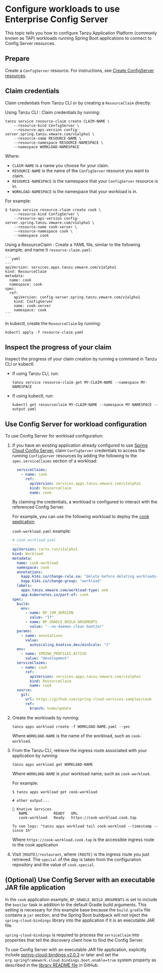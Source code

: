 # Configure workloads to use Enterprise Config Server

This topic tells you how to configure Tanzu Application Platform (commonly known as TAP) workloads
running Spring Boot applications to connect to Config Server resources.

## <a id='prepare'></a> Prepare

Create a `ConfigServer` resource. For instructions, see
[Create ConfigServer resources](create-configserver-resources.hbs.md).

## <a id="claim-creds"></a> Claim credentials

Claim credentials from Tanzu CLI or by creating a `ResourceClaim` directly:

Using Tanzu CLI
: Claim credentials by running:

   ```console
   tanzu service resource-claim create CLAIM-NAME \
       --resource-kind ConfigServer \
       --resource-api-version config-server.spring.tanzu.vmware.com/v1alpha1 \
       --resource-name RESOURCE-NAME \
       --resource-namespace RESOURCE-NAMESPACE \
       --namespace WORKLOAD-NAMESPACE
   ```

   Where:

   - `CLAIM-NAME` is a name you choose for your claim.
   - `RESOURCE-NAME` is the name of the `ConfigServer` resource you want to claim.
   - `RESOURCE-NAMESPACE` is the namespace that your `ConfigServer` resource is in.
   - `WORKLOAD-NAMESPACE` is the namespace that your workload is in.

   For example:

   ```console
   $ tanzu service resource-claim create cook \
       --resource-kind ConfigServer \
       --resource-api-version config-server.spring.tanzu.vmware.com/v1alpha1 \
       --resource-name cook-server \
       --resource-namespace cook \
       --namespace cook
   ```

Using a ResourceClaim
: Create a YAML file, similar to the following example, and name it `resource-claim.yaml`:

    ```yaml
    ---
    apiVersion: services.apps.tanzu.vmware.com/v1alpha1
    kind: ResourceClaim
    metadata:
      name: cook
      namespace: cook
    spec:
      ref:
        apiVersion: config-server.spring.tanzu.vmware.com/v1alpha1
        kind: ConfigServer
        name: cook-server
        namespace: cook
    ```

   In kubectl, create the `ResourceClaim` by running:

   ```console
   kubectl apply -f resource-claim.yaml
   ```

## <a id="inspect"></a> Inspect the progress of your claim

Inspect the progress of your claim creation by running a command in Tanzu CLI or kubectl:

- If using Tanzu CLI, run:

   ```console
   tanzu service resource-claim get MY-CLAIM-NAME --namespace MY-NAMESPACE
   ```

- If using kubectl, run:

   ```console
   kubectl get resourceclaim MY-CLAIM-NAME --namespace MY-NAMESPACE --output yaml
   ```

## <a id="inspect"></a> Use Config Server for workload configuration

To use Config Server for workload configuration:

1. If you have an existing application already configured to use
   [Spring Cloud Config Server](https://docs.spring.io/spring-cloud-config/docs/current/reference/html/#_spring_cloud_config_client),
   claim `ConfigServer` credentials to access the running `ConfigServer` resources by adding the
   following to the `spec.serviceClaims` section of a workload:

    ```yaml
      serviceClaims:
        - name: cook
          ref:
            apiVersion: services.apps.tanzu.vmware.com/v1alpha1
            kind: ResourceClaim
            name: cook
    ```

   By claiming the credentials, a workload is configured to interact with the referenced Config
   Server.

   For example, you can use the following workload to deploy the
   [cook application](https://github.com/spring-cloud-services-samples/cook).

   `cook-workload.yaml` example:

    ```yaml
    # cook-workload.yaml
    ---
    apiVersion: carto.run/v1alpha1
    kind: Workload
    metadata:
      name: cook-workload
      namespace: cook
      annotations:
        kapp.k14s.io/change-rule.sa: "delete before deleting workloads-sa"
        kapp.k14s.io/change-group: "workload"
      labels:
        apps.tanzu.vmware.com/workload-type: web
        app.kubernetes.io/part-of: cook
    spec:
      build:
        env:
          - name: BP_JVM_VERSION
            value: "17"
          - name: BP_GRADLE_BUILD_ARGUMENTS
            value: "--no-daemon clean bootJar"
      params:
        - name: annotations
          value:
            autoscaling.knative.dev/minScale: "1"
      env:
        - name: SPRING_PROFILES_ACTIVE
          value: "development"
      serviceClaims:
        - name: cook
          ref:
            apiVersion: services.apps.tanzu.vmware.com/v1alpha1
            kind: ResourceClaim
            name: cook
      source:
        git:
          url: https://github.com/spring-cloud-services-samples/cook
          ref:
            branch: kvmw/update
    ```

    <!-- TODO: For spec.source.git.url.ref we can switch back to 'main' branch when 'Tanzu Java Buildpack' for 1.10 -->

1. Create the workloads by running:

   ```console
   tanzu apps workload create -f WORKLOAD-NAME.yaml --yes
   ```

   Where `WORKLOAD-NAME` is the name of the workload, such as `cook-workload`.

1. From the Tanzu CLI, retrieve the ingress route associated with your application by running:

   ```console
   tanzu apps workload get WORKLOAD-NAME
   ```

   Where `WORKLOAD-NAME` is your workload name, such as `cook-workload`.

   For example:

   ```console
   $ tanzu apps workload get cook-workload

   # other output...

   🚢 Knative Services
      NAME            READY   URL
      cook-workload   Ready   https://cook-workload.cook.tap

   To see logs: "tanzu apps workload tail cook-workload --timestamp --since 1h"
   ```

   Where `https://cook-workload.cook.tap` is the accessible ingress route to the cook application

1. Visit `[ROUTE]/restaurant`, where `[ROUTE]` is the ingress route you just retrieved. The
   `special` of the day is taken from the configuration repository and the value of `cook.special`.

## <a id="exec-jar-file-app"></a> (Optional) Use Config Server with an executable JAR file application

In the `cook` application example, `BP_GRADLE_BUILD_ARGUMENTS` is set to include the `bootJar`
task in addition to the default Gradle build arguments. This setting is necessary for this example
base because the `build.gradle` file contains a `jar` section, and the Spring Boot buildpack will
not inject the `spring-cloud-bindings` library into the application if it is an executable JAR file.

`spring-cloud-bindings` is required to process the `serviceClaim` into properties that tell the
discovery client how to find the Config Server.

To use Config Server with an executable JAR file application, explicitly include
[spring-cloud-bindings v2.0.3](https://mvnrepository.com/artifact/org.springframework.cloud/spring-cloud-bindings/2.0.3)
or later and set the `org.springframework.cloud.bindings.boot.enable=true` system property as
described in the [library README file](https://github.com/spring-cloud/spring-cloud-bindings#spring-boot-configuration)
in GitHub.
